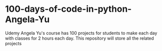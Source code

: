# 100-days-of-code-in-python-Angela-Yu
Udemy Angela Yu's course has 100 projects for students to make each day with classes for 2 hours each day. This repository will store all the related projects
